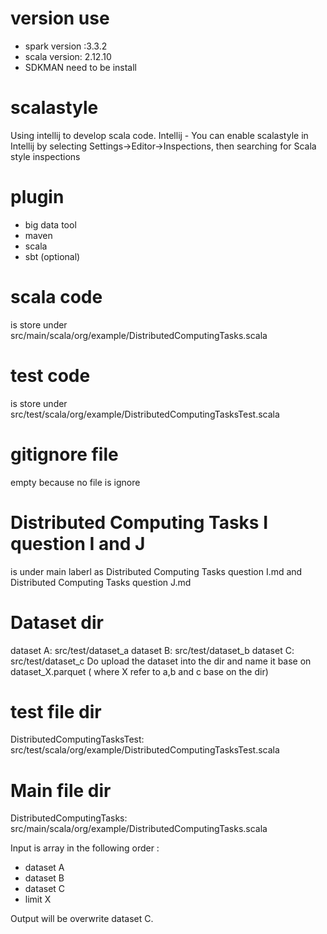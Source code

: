 # version use 
- spark version :3.3.2
- scala version: 2.12.10
- SDKMAN need to be install 

# scalastyle 
Using intellij to develop scala code. 
Intellij - You can enable scalastyle in Intellij by selecting Settings->Editor->Inspections, then searching for Scala style inspections

# plugin 
- big data tool
- maven
- scala
- sbt (optional) 

# scala code 
is store under 
src/main/scala/org/example/DistributedComputingTasks.scala 

# test code 
is store under 
src/test/scala/org/example/DistributedComputingTasksTest.scala 

# gitignore file
empty because no file is ignore 

# Distributed Computing Tasks I question I and J 
is under main laberl as Distributed Computing Tasks question I.md and Distributed Computing Tasks question J.md 

# Dataset dir
dataset A: src/test/dataset_a
dataset B: src/test/dataset_b
dataset C: src/test/dataset_c 
Do upload the dataset into the dir and name it base on dataset_X.parquet ( where X refer to a,b and c base on the dir) 

# test file dir 
DistributedComputingTasksTest: src/test/scala/org/example/DistributedComputingTasksTest.scala

# Main file dir 
DistributedComputingTasks: src/main/scala/org/example/DistributedComputingTasks.scala

Input is array in the following order :
- dataset A
- dataset B
- dataset C
- limit X

Output will be overwrite dataset C. 

